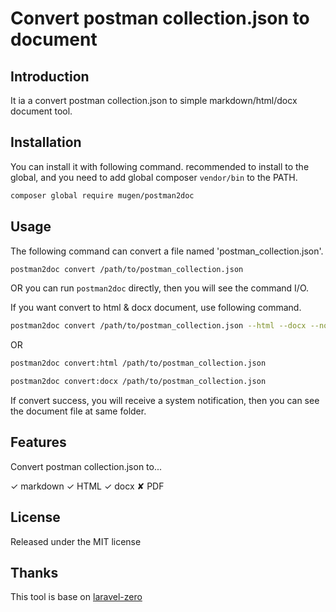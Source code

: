 # Convert postman collection.json to document

## Introduction

It ia a convert postman collection.json to simple markdown/html/docx document tool. 

## Installation

You can install it with following command. recommended to install to the global, and you need to add global composer `vendor/bin` to the PATH.

```bash
composer global require mugen/postman2doc
```

## Usage

The following command can convert a file named 'postman_collection.json'. 

```bash
postman2doc convert /path/to/postman_collection.json
```

OR you can run `postman2doc` directly, then you will see the command I/O.  

If you want convert to html & docx document, use following command.

```bash
postman2doc convert /path/to/postman_collection.json --html --docx --no-md
```
OR
```bash
postman2doc convert:html /path/to/postman_collection.json

postman2doc convert:docx /path/to/postman_collection.json
```

If convert success, you will receive a system notification, then you can see the document file at same folder.

## Features

Convert postman collection.json to...

✓ markdown
✓ HTML
✓ docx
✘ PDF

## License

Released under the MIT license

## Thanks

This tool is base on [laravel-zero](https://github.com/laravel-zero/laravel-zero)
